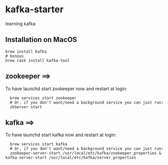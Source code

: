 # kafka-starter
learning kafka

## Installation on MacOS
~~~~~
brew install kafka 
# bonous
brew cask install kafka-tool
~~~~~

## zookeeper ==> 
To have launchd start zookeeper now and restart at login:
~~~~~
  brew services start zookeeper
  # Or, if you don't want/need a background service you can just run:
  zkServer start
~~~~~
## kafka ==> 
To have launchd start kafka now and restart at login:
~~~~~
  brew services start kafka
  # Or, if you don't want/need a background service you can just run:
  zookeeper-server-start /usr/local/etc/kafka/zookeeper.properties & kafka-server-start /usr/local/etc/kafka/server.properties
~~~~~  
